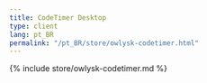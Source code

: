 ```yaml
---
title: CodeTimer Desktop
type: client
lang: pt_BR
permalink: "/pt_BR/store/owlysk-codetimer.html"
---
```


{% include store/owlysk-codetimer.md %}
 
